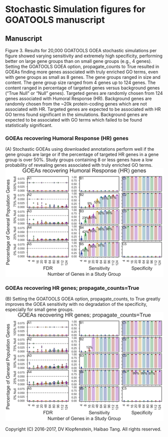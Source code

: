 # Stochastic Simulation figures for GOATOOLS manuscript

## Manuscript
Figure 3. Results for 20,000 GOATOOLS GOEA stochastic simulations per figure showed varying sensitivity and extremely high specificity, performing better on large gene groups than on small gene groups (e.g., 4 genes). Setting the GOATOOLS GOEA option, propagate_counts to True resulted in GOEAs finding more genes associated with truly enriched GO terms, even with gene groups as small as 8 genes.
The gene groups ranged in size and content. The gene group size ranged from 4 genes up to 124 genes. The content ranged in percentage of targeted genes versus background genes (“True Null” or “Null” genes). Targeted genes are randomly chosen from 124 genes associated with Humoral Response (HR). Background genes are randomly chosen from the ~20k protein-coding genes which are not associated with HR. Targeted genes are expected to be associated with HR GO terms found significant in the simulations. Background genes are expected to be associated with GO terms which failed to be found statistically significant.

### GOEAs recovering Humoral Response (HR) genes
(A) Stochastic GOEAs using downloaded annotations perform well if the gene groups are large or if the percentage of targeted HR genes in a gene group is over 50%. Study groups containing 8 or less genes have a low probability of revealing genes associated with truly enriched GO terms. 
![propcnts=F](images/fig_goea_orig_noprune_enriched_ntn2_p0_100to000_004to124_N00020_00020_humoral_rsp.png)

### GOEAs recovering HR genes; propagate_counts=True
(B) Setting the GOATOOLS GOEA option, propagate_counts, to True greatly improves the GOEA sensitivity with no degradation of the specificity, especially for small gene groups.
![propcnts=T](images/fig_goea_orig_noprune_enriched_ntn2_p1_100to000_004to124_N00020_00020_humoral_rsp.png)

Copyright (C) 2016-2017, DV Klopfenstein, Haibao Tang. All rights reserved.
